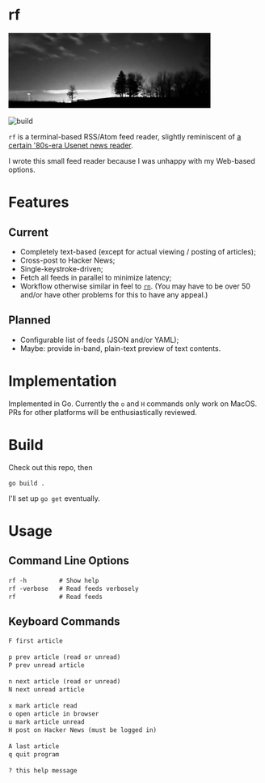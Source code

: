 # rf

<img src="/nightscan.jpeg" width="400">

![build](https://github.com/eigenhombre/rf/actions/workflows/build.yml/badge.svg)

`rf` is a terminal-based RSS/Atom feed reader, slightly reminiscent of [a certain '80s-era Usenet news reader](https://en.wikipedia.org/wiki/Rn_(newsreader)).

I wrote this small feed reader because I was unhappy with my Web-based options.

# Features
## Current

- Completely text-based (except for actual viewing / posting of articles);
- Cross-post to Hacker News;
- Single-keystroke-driven;
- Fetch all feeds in parallel to minimize latency;
- Workflow otherwise similar in feel to [`rn`](https://en.wikipedia.org/wiki/Rn_(newsreader)).  (You may have to be over 50 and/or have other problems for this to have any appeal.)

## Planned

- Configurable list of feeds (JSON and/or YAML);
- Maybe: provide in-band, plain-text preview of text contents.

# Implementation

Implemented in Go.  Currently the `o` and `H` commands only work on MacOS.  PRs for other platforms will be enthusiastically reviewed.

# Build

Check out this repo, then

    go build .

I'll set up `go get` eventually.

# Usage

## Command Line Options

    rf -h         # Show help
    rf -verbose   # Read feeds verbosely
    rf            # Read feeds

## Keyboard Commands

    F first article

    p prev article (read or unread)
    P prev unread article

    n next article (read or unread)
    N next unread article

    x mark article read
    o open article in browser
    u mark article unread
    H post on Hacker News (must be logged in)

    A last article
    q quit program

    ? this help message
